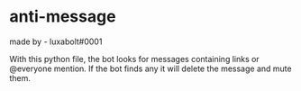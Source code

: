 # anti-message
made by - luxabolt#0001

With this python file, the bot looks for messages containing links or @everyone mention. If the bot finds any it will delete the message and mute them.
